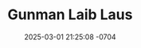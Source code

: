 ---
layout: movie-video-data
date: 2025-03-01 21:25:08 -0704
categories: movie

# Site Attributes
title: "Gunman Laib Laus"
permalink: "/movie/Gunman_Laib_Laus"

# Movie Attributes
synopsis: "Rock singer Xiong Vang and Hmong Idol of Thailand winner Nqee Xiong stars in this heartwarming romance-action film about love, friendship, and betrayal. After Xiong's wife abandoned him and his son, Xiong found himself falling in love with her younger sister played by Nqee. His quiet life was turned upside down when his son fell ill with leukemia and he had to decide either to lose his son or take the employment as a gun man to pay the medical expenses. Xiong sacraficed his honor, his relationship with Nqee, and his life his son's health. The film posts the question of: how does one fight the forces of darkness that cange one's life. Forever, as a gunman. "
producer: "Apple Video Production, Boua Long Vue"
director: ""
writer: ""
video_link: ""
genre: "Drama Action"
year: "2008"
release_type: "DVD"
storage: "Center for Hmong Studies"
thumbnail: "/assets/images/movie_thumbnails/Gunman Laib Laus.jpeg"
publishing_company: "Apple Video Production"

# Sequels + Parts
base_movie: ""
total_parts: 0
sequel: ""

# Movie Cast
cast:
- name: "Xiong Vang"
- name: "Nqee Xiong"
---